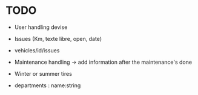 # TODO

- User handling devise

- Issues (Km, texte libre, open, date)
- vehicles/id/issues

- Maintenance handling -> add information after the maintenance's done

- Winter or summer tires

- departments : name:string
